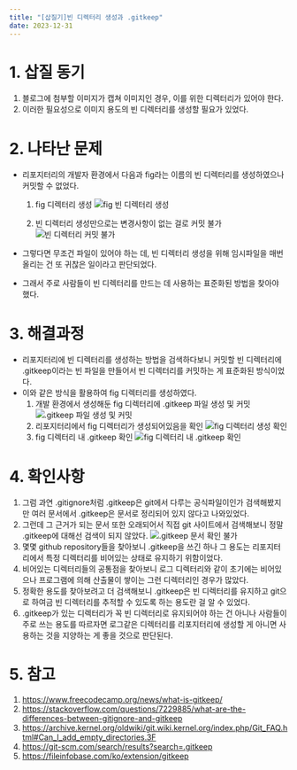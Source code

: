 ```yaml
---
title: "[삽질기]빈 디렉터리 생성과 .gitkeep"
date: 2023-12-31
---
```


# 1. 삽질 동기
  1. 블로그에 첨부할 이미지가 캡쳐 이미지인 경우, 이를 위한 디렉터리가 있어야 한다.
  2. 이러한 필요성으로 이미지 용도의 빈 디렉터리를 생성할 필요가 있었다.

# 2. 나타난 문제
* 리포지터리의 개발자 환경에서 다음과 fig라는 이름의 빈 디렉터리를 생성하였으나 커밋할 수 없었다.
  1. fig 디렉터리 생성
  ![fig 빈 디렉터리 생성](https://devshin-91.github.io/fig/hard_work/empty_dir_.gitkeep/empty_dir_problem1.png)

  2. 빈 디렉터리 생성만으로는 변경사항이 없는 걸로 커밋 불가 
  ![빈 디렉터리 커밋 불가](https://devshin-91.github.io/fig/hard_work/empty_dir_.gitkeep/empty_dir_problem2.png)

* 그렇다면 무조건 파일이 있어야 하는 데, 빈 디렉터리 생성을 위해 임시파일을 매번 올리는 건 또 귀찮은 일이라고 판단되었다.
* 그래서 주로 사람들이 빈 디렉터리를 만드는 데 사용하는 표준화된 방법을 찾아야 했다.

# 3. 해결과정
* 리포지터리에 빈 디렉터리를 생성하는 방법을 검색하다보니 커밋할 빈 디렉터리에 .gitkeep이라는 빈 파일을 만들어서 빈 디렉터리를 커밋하는 게 표준화된 방식이었다.
* 이와 같은 방식을 활용하여 fig 디렉터리를 생성하였다.
  1. 개발 환경에서 생성해둔 fig 디렉터리에 .gitkeep 파일 생성 및 커밋
  ![.gitkeep 파일 생성 및 커밋](https://devshin-91.github.io/fig/hard_work/empty_dir_.gitkeep/img_.gitkeep1.png)
  2. 리포지터리에서 fig 디렉터리가 생성되어있음을 확인
  ![fig 디렉터리 생성 확인](https://devshin-91.github.io/fig/hard_work/empty_dir_.gitkeep/img_.gitkeep2.png)
  3. fig 디렉터리 내 .gitkeep 확인
  ![fig 디렉터리 내 .gitkeep 확인](https://devshin-91.github.io/fig/hard_work/empty_dir_.gitkeep/img_.gitkeep3.png)

# 4. 확인사항
1. 그럼 과연 .gitignore처럼 .gitkeep은 git에서 다루는 공식파일이인가 검색해봤지만 여러 문서에서 .gitkeep은 문서로 정리되어 있지 않다고 나와있었다.
2. 그런데 그 근거가 되는 문서 또한 오래되어서 직접 git 사이트에서 검색해보니 정말 .gitkeep에 대해선 검색이 되지 않았다.
![.gitkeep 문서 확인 불가](https://devshin-91.github.io/fig/hard_work/empty_dir_.gitkeep/no_doc_.gitkeep.png)
3. 몇몇 github repository들을 찾아보니 .gitkeep을 쓰긴 하나 그 용도는 리포지터리에서 특정 디렉터리를 비어있는 상태로 유지하기 위함이었다.
4. 비어있는 디렉터리들의 공통점을 찾아보니 로그 디렉터리와 같이 초기에는 비어있으나 프로그램에 의해 산출물이 쌓이는 그런 디렉터리인 경우가 많았다.
5. 정확한 용도를 찾아보려고 더 검색해보니 .gitkeep은 빈 디렉터리를 유지하고 git으로 하여금 빈 디렉터리를 추적할 수 있도록 하는 용도란 걸 알 수 있었다.
6. .gitkeep가 있는 디렉터리가 꼭 빈 디렉터리로 유지되어야 하는 건 아니나 사람들이 주로 쓰는 용도를 따르자면 로그같은 디렉터리를 리포지터리에 생성할 게 아니면 사용하는 것을 지양하는 게 좋을 것으로 판단된다.

# 5. 참고
1. https://www.freecodecamp.org/news/what-is-gitkeep/
2. https://stackoverflow.com/questions/7229885/what-are-the-differences-between-gitignore-and-gitkeep
3. https://archive.kernel.org/oldwiki/git.wiki.kernel.org/index.php/Git_FAQ.html#Can_I_add_empty_directories.3F
4. https://git-scm.com/search/results?search=.gitkeep
5. https://fileinfobase.com/ko/extension/gitkeep
